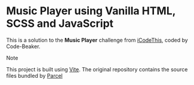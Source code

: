 # Music Player using Vanilla HTML, SCSS and JavaScript

This is a solution to the **Music Player** challenge from [iCodeThis](https://icodethis.com/), coded by Code-Beaker.

> [!NOTE]
> This project is built using [Vite](https://vitejs.dev). The original repository contains the source files bundled by [Parcel](https://parceljs.org)
